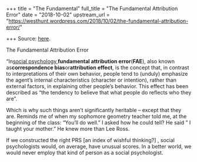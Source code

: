 +++
title = "The Fundamental"
full_title = "The Fundamental Attribution Error"
date = "2018-10-02"
upstream_url = "https://westhunt.wordpress.com/2018/10/02/the-fundamental-attribution-error/"

+++
Source: [here](https://westhunt.wordpress.com/2018/10/02/the-fundamental-attribution-error/).

The Fundamental Attribution Error

“In[social
psychology](https://en.wikipedia.org/wiki/Social_psychology "Social psychology"),**fundamental
attribution error**(**FAE**), also known as**correspondence
bias**or**attribution effect**, is the concept that, in contrast to
interpretations of their own behavior, people tend to (unduly) emphasize
the agent’s internal characteristics (character or intention), rather
than external factors, in explaining other people’s behavior. This
effect has been described as “the tendency to believe that what people
do reflects who they are”.

Which is why such things aren’t significantly heritable – except that
they are. Reminds me of when my sophomore geometry teacher told me, at
the beginning of the class: “You’ll do well.” I asked how he could
tell? He said ” I taught your mother.” He knew more than Lee Ross.

If we constructed the right PRS \[an index of wishful thinking?\] ,
social psychologists would, on average, have unusual scores. In a
better world, we would never employ that kind of person as a social
psychologist.









